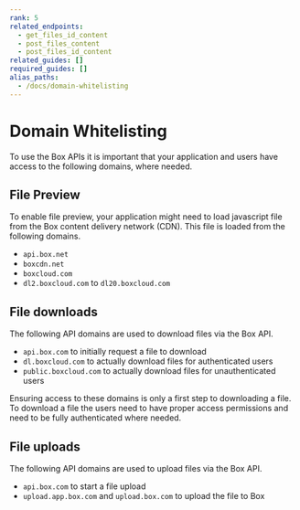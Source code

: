 ```yaml
---
rank: 5
related_endpoints:
  - get_files_id_content
  - post_files_content
  - post_files_id_content
related_guides: []
required_guides: []
alias_paths:
  - /docs/domain-whitelisting
---
```


# Domain Whitelisting

To use the Box APIs it is important that your application and users have access
to the following domains, where needed.

## File Preview

To enable file preview, your application might need to load javascript file from
the Box content delivery network (CDN). This file is loaded from the following
domains.

- `api.box.net`
- `boxcdn.net`
- `boxcloud.com`
- `dl2.boxcloud.com` to `dl20.boxcloud.com`

## File downloads

The following API domains are used to download files via the Box API.

- `api.box.com` to initially request a file to download
- `dl.boxcloud.com` to actually download files for authenticated users
- `public.boxcloud.com` to actually download files for unauthenticated users

<Message type='warning'>
  Ensuring access to these domains is only a first step to downloading a file.
  To download a file the users need to have proper access permissions and need
  to be fully authenticated where needed.
</Message>

## File uploads

The following API domains are used to upload files via the Box API.

- `api.box.com` to start a file upload
- `upload.app.box.com` and `upload.box.com` to upload the file to Box
